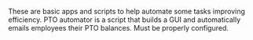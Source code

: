 These are basic apps and scripts to help automate some tasks improving efficiency. 
PTO automator is a script that builds a GUI and automatically emails employees their PTO balances. 
Must be properly configured. 
